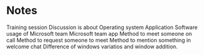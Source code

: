 # Notes
Training session 
Discussion is about 
Operating system 
Application Software 
usage of Microsoft team 
Microsoft team app
Method to meet someone on call
Method to request someone to meet 
Method to mention something in welcome chat 
Difference of windows variatios
and window addition.
